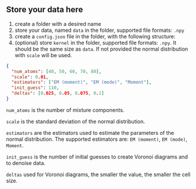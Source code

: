 ## Store your data here

1. create a folder with a desired name
2. store your data, named `data` in the folder, supported file formats: `.npy`
3. create a `config.json` file in the folder, with the following structure:
4. (optional) store `kernel` in the folder, supported file formats: `.npy`. It should be the same size as `data`. If not provided the normal distribution with `scale` will be used.

```json
{
  "num_atoms": [40, 50, 60, 70, 80],
  "scale": 0.01,
  "estimators": ["EM (moment)", "EM (mode)", "Moment"],
  "init_guess": 110,
  "deltas": [0.025, 0.05, 0.075, 0.1]
}
```

`num_atoms` is the number of mixture components.

`scale` is the standard deviation of the normal distribution.

`estimators` are the estimators used to estimate the parameters of the normal distribution. The supported estimators are: `EM (moment)`, `EM (mode)`, `Moment`.

`init_guess` is the number of initial guesses to create Voronoi diagrams and to denoise data.

`deltas` used for Voronoi diagrams, the smaller the value, the smaller the cell size.
